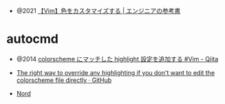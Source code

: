 - @2021 [【Vim】色をカスタマイズする | エンジニアの参考書](https://developers-book.com/2021/10/30/713/)

# autocmd

- @2014 [colorscheme にマッチした highlight 設定を追加する #Vim - Qiita](https://qiita.com/s_of_p/items/a5649b4010684d8b24aa)

- [The right way to override any highlighting if you don&#39;t want to edit the colorscheme file directly · GitHub](https://gist.github.com/romainl/379904f91fa40533175dfaec4c833f2f)

- [Nord](https://www.nordtheme.com/docs/ports/vim/customization)

